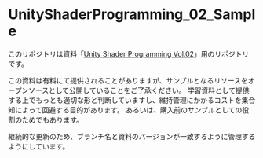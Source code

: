 # UnityShaderProgramming_02_Sample

このリポジトリは資料「[Unity Shader Programming Vol.02](https://xjine.booth.pm/items/1961095)」用のリポジトリです。

この資料は有料にて提供されることがありますが、サンプルとなるリソースをオープンソースとして公開していることをご了承ください。
学習資料として提供する上でもっとも適切な形と判断していますし、維持管理にかかるコストを集合知によって回避する目的があります。
あるいは、購入前のサンプルとしての役割のためでもあります。

継続的な更新のため、ブランチ名と資料のバージョンが一致するように管理するようにしています。